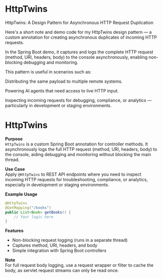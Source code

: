 # HttpTwins
HttpTwins: A Design Pattern for Asynchronous HTTP Request Duplication

Here's a short note and demo code for my HttpTwins design pattern — a custom annotation for creating asynchronous duplicates of incoming HTTP requests.

In the Spring Boot demo, it captures and logs the complete HTTP request (method, URI, headers, body) to the console asynchronously, enabling non-blocking debugging and monitoring.

This pattern is useful in scenarios such as:

Distributing the same payload to multiple remote systems.

Powering AI agents that need access to live HTTP input.

Inspecting incoming requests for debugging, compliance, or analytics — particularly in development or staging environments.

# HttpTwins

**Purpose**  
`HttpTwins` is a custom Spring Boot annotation for controller methods. It asynchronously logs the full HTTP request \(method, URI, headers, body\) to the console, aiding debugging and monitoring without blocking the main thread.

**Use Case**  
Apply `@HttpTwins` to REST API endpoints where you need to inspect incoming HTTP requests for troubleshooting, compliance, or analytics, especially in development or staging environments.

**Example Usage**
```java
@HttpTwins
@GetMapping("/books")
public List<Book> getBooks() {
    // Your logic here
}
```

**Features**
- Non-blocking request logging \(runs in a separate thread\)
- Captures method, URI, headers, and body
- Simple integration with Spring Boot controllers

**Note**  
For full request body logging, use a request wrapper or filter to cache the body, as servlet request streams can only be read once.
